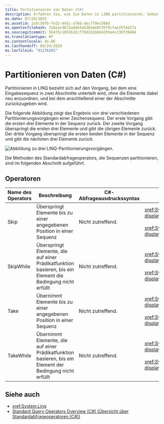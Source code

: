 ```yaml
---
title: Partitionieren von Daten (C#)
description: Erfahren Sie, wie Sie Daten in LINQ partitionieren. Sehen Sie sich eine Abbildung mit den Ergebnissen von Partitionierungsvorgängen an.
ms.date: 07/20/2015
ms.assetid: 2a5c507b-fe22-443c-a768-dec7f9ec568d
ms.openlocfilehash: 31beacd672addb3eb38ade8f2bf9cfae25f4d27a
ms.sourcegitcommit: 5b475c1855b32cf78d2d1bbb4295e4c236f39464
ms.translationtype: HT
ms.contentlocale: de-DE
ms.lasthandoff: 09/24/2020
ms.locfileid: "91176265"
---
```

# <a name="partitioning-data-c"></a>Partitionieren von Daten (C#)

Partitionieren in LINQ bezieht sich auf den Vorgang, bei dem eine Eingabesequenz in zwei Abschnitte unterteilt wird, ohne die Elemente dabei neu anzuordnen, und bei dem anschließend einer der Abschnitte zurückzugeben wird.  
  
 Die folgende Abbildung zeigt das Ergebnis von drei verschiedenen Partitionierungsvorgängen einer Zeichensequenz. Der erste Vorgang gibt die ersten drei Elemente in der Sequenz zurück. Der zweite Vorgang überspringt die ersten drei Elemente und gibt die übrigen Elemente zurück. Der dritte Vorgang überspringt die ersten beiden Elemente in der Sequenz und gibt die nächsten drei Elemente zurück.  
  
 ![Abbildung zu drei LINQ-Partitionierungsvorgängen.](./media/partitioning-data/linq-partitioning-operations.png)  
  
 Die Methoden des Standardabfrageoperators, die Sequenzen partitionieren, sind im folgenden Abschnitt aufgeführt.  
  
## <a name="operators"></a>Operatoren  
  
|Name des Operators|Beschreibung|C#-Abfrageausdruckssyntax|Weitere Informationen|  
|-------------------|-----------------|---------------------------------|----------------------|  
|Skip|Überspringt Elemente bis zu einer angegebenen Position in einer Sequenz|Nicht zutreffend.|<xref:System.Linq.Enumerable.Skip%2A?displayProperty=nameWithType><br /><br /> <xref:System.Linq.Queryable.Skip%2A?displayProperty=nameWithType>|  
|SkipWhile|Überspringt Elemente, die auf einer Prädikatfunktion basieren, bis ein Element die Bedingung nicht erfüllt|Nicht zutreffend.|<xref:System.Linq.Enumerable.SkipWhile%2A?displayProperty=nameWithType><br /><br /> <xref:System.Linq.Queryable.SkipWhile%2A?displayProperty=nameWithType>|  
|Take|Übernimmt Elemente bis zu einer angegebenen Position in einer Sequenz|Nicht zutreffend.|<xref:System.Linq.Enumerable.Take%2A?displayProperty=nameWithType><br /><br /> <xref:System.Linq.Queryable.Take%2A?displayProperty=nameWithType>|  
|TakeWhile|Übernimmt Elemente, die auf einer Prädikatfunktion basieren, bis ein Element der Bedingung nicht erfüllt|Nicht zutreffend.|<xref:System.Linq.Enumerable.TakeWhile%2A?displayProperty=nameWithType><br /><br /> <xref:System.Linq.Queryable.TakeWhile%2A?displayProperty=nameWithType>|  
  
## <a name="see-also"></a>Siehe auch

- <xref:System.Linq>
- [Standard Query Operators Overview (C#) (Übersicht über Standardabfrageoperatoren (C#))](./standard-query-operators-overview.md)
